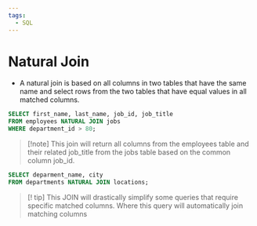 ```yaml
---
tags:
  - SQL
---
```

# Natural Join
- A natural join is based on all columns in two tables that have the same name and select rows from the two tables that have equal values in all matched columns.

```SQL
SELECT first_name, last_name, job_id, job_title
FROM employees NATURAL JOIN jobs
WHERE department_id > 80;
```
> [!note] This join will return all columns from the employees table and their related job_title from the jobs table based on the common column job_id.

```SQL 
SELECT deparment_name, city 
FROM departments NATURAL JOIN locations;
```

> [! tip] This JOIN will drastically simplify some queries that require specific matched columns. Where this query will automatically join matching columns




